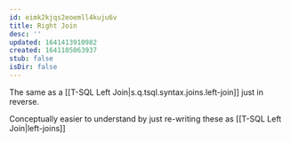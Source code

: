 ```yaml
---
id: eimk2kjqs2eoemll4kuju6v
title: Right Join
desc: ''
updated: 1641413910982
created: 1641105063937
stub: false
isDir: false
---
```



The same as a [[T-SQL Left Join|s.q.tsql.syntax.joins.left-join]] just in reverse. 

Conceptually easier to understand by just re-writing these as [[T-SQL Left Join|left-joins]]
